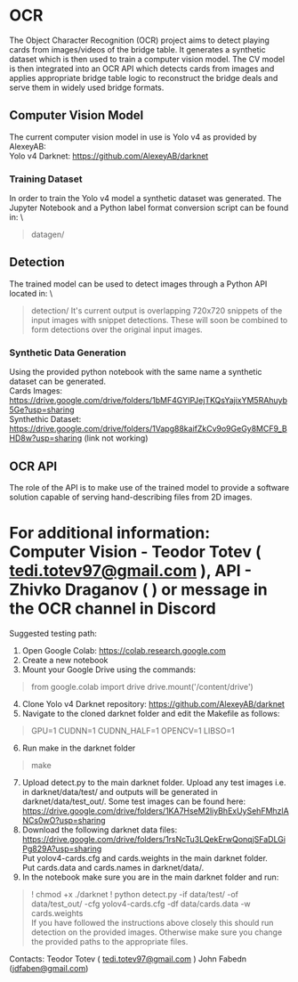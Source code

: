 # OCR
The Object Character Recognition (OCR) project aims to detect playing cards from images/videos of the bridge table. It generates a synthetic dataset which is then used to train a computer vision model. The CV model is then integrated into an OCR API which detects cards from images and applies appropriate bridge table logic to reconstruct the bridge deals and serve them in widely used bridge formats.

## Computer Vision Model
The current computer vision model in use is Yolo v4 as provided by AlexeyAB: \
Yolo v4 Darknet: https://github.com/AlexeyAB/darknet

### Training Dataset
In order to train the Yolo v4 model a synthetic dataset was generated. The Jupyter Notebook and a Python label format conversion script can be found in: \
> datagen/

## Detection
The trained model can be used to detect images through a Python API located in: \
> detection/
It's current output is overlapping 720x720 snippets of the input images with snippet detections. These will soon be combined to form detections over the original input images.


### Synthetic Data Generation
Using the provided python notebook with the same name a synthetic dataset can be generated. \
Cards Images: https://drive.google.com/drive/folders/1bMF4GYIPJejTKQsYajixYM5RAhuyb5Ge?usp=sharing \
Synthethic Dataset: https://drive.google.com/drive/folders/1Vapg88kaifZkCv9o9GeGy8MCF9_BHD8w?usp=sharing (link not working)

## OCR API
The role of the API is to make use of the trained model to provide a software solution capable of serving hand-describing files from 2D images. 

For additional information:
Computer Vision - Teodor Totev ( tedi.totev97@gmail.com ), 
API - Zhivko Draganov ( ) or message in the OCR channel in Discord
=======
Suggested testing path:
1. Open Google Colab: https://colab.research.google.com
2. Create a new notebook
3. Mount your Google Drive using the commands:
> from google.colab import drive
> drive.mount('/content/drive')
4. Clone Yolo v4 Darknet repository: https://github.com/AlexeyAB/darknet
5. Navigate to the cloned darknet folder and edit the Makefile as follows:
> GPU=1
> CUDNN=1
> CUDNN_HALF=1
> OPENCV=1
> LIBSO=1
6. Run make in the darknet folder
> make
7. Upload detect.py to the main darknet folder. Upload any test images i.e. in darknet/data/test/ and outputs will be generated in darknet/data/test_out/. Some test images can be found here: https://drive.google.com/drive/folders/1KA7HseM2liyBhExUySehFMhzlANCs0wO?usp=sharing
8. Download the following darknet data files: https://drive.google.com/drive/folders/1rsNcTu3LQekErwQonqjSFaDLGiPg829A?usp=sharing \
Put yolov4-cards.cfg and cards.weights in the main darknet folder. \
Put cards.data and cards.names in darknet/data/.
9. In the notebook make sure you are in the main darknet folder and run:
> ! chmod +x ./darknet
> ! python detect.py -if data/test/ -of data/test_out/ -cfg yolov4-cards.cfg -df data/cards.data -w cards.weights \
If you have followed the instructions above closely this should run detection on the provided images. Otherwise make sure you change the provided paths to the appropriate files.

Contacts:
Teodor Totev ( tedi.totev97@gmail.com )
John Fabedn (jdfaben@gmail.com)